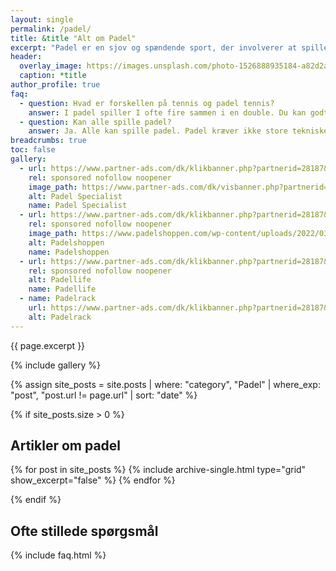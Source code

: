 ```yaml
---
layout: single
permalink: /padel/
title: &title "Alt om Padel"
excerpt: "Padel er en sjov og spændende sport, der involverer at spille på tværs af et net i et bur. Her dykker vi ned i alle detaljerne."
header:
  overlay_image: https://images.unsplash.com/photo-1526888935184-a82d2a4b7e67?ixlib=rb-4.0.3&ixid=MnwxMjA3fDB8MHxwaG90by1wYWdlfHx8fGVufDB8fHx8&auto=format&fit=crop&h=630&w=1200&q=10
  caption: *title
author_profile: true
faq:
  - question: Hvad er forskellen på tennis og padel tennis?
    answer: I padel spiller I ofte fire sammen i en double. Du kan godt spille padel som single på særlige baner. I padel er der glasvægge rundt om banen, som giver rebounds, og derfor får du sikkert mere flow i spillet. Samtidig er det lidt lettere at slå og kontrollere bolden med et padelbat sammenlignet med en tennisketsjer.
  - question: Kan alle spille padel?
    answer: Ja. Alle kan spille padel. Padel kræver ikke store tekniske eller fysiske færdigheder for at få en god oplevelse af spillet. Det er meget lettere at lære end tennis, badminton og squash. Samtidig kan du blive ved med at lære nye ting, så det er også sjovt, når du bliver rigtig dygtig til at spille.
breadcrumbs: true
toc: false
gallery:
  - url: https://www.partner-ads.com/dk/klikbanner.php?partnerid=28187&bannerid=87287
    rel: sponsored nofollow noopener
    image_path: https://www.partner-ads.com/dk/visbanner.php?partnerid=28187&bannerid=87287
    alt: Padel Specialist
    name: Padel Specialist
  - url: https://www.partner-ads.com/dk/klikbanner.php?partnerid=28187&bannerid=79690
    rel: sponsored nofollow noopener
    image_path: https://www.padelshoppen.com/wp-content/uploads/2022/03/Padelshoppen-300-%C3%97-250.jpg
    alt: Padelshoppen
    name: Padelshoppen
  - url: https://www.partner-ads.com/dk/klikbanner.php?partnerid=28187&bannerid=103340
    rel: sponsored nofollow noopener
    alt: Padellife
    name: Padellife
  - name: Padelrack
    url: https://www.partner-ads.com/dk/klikbanner.php?partnerid=28187&bannerid=101434
    alt: Padelrack
---
```


{{ page.excerpt }}

{% include gallery %}

{% assign site_posts = site.posts | where: "category", "Padel" | where_exp: "post", "post.url != page.url" | sort: "date" %}

{% if site_posts.size > 0 %}
<div class="feature__wrapper">

## Artikler om padel
  {% for post in site_posts %}
    {% include archive-single.html type="grid" show_excerpt="false" %}
  {% endfor %}

</div>
{% endif %}

## Ofte stillede spørgsmål

{% include faq.html %}
